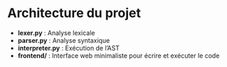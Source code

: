 # Architecture du projet
- **lexer.py** : Analyse lexicale
- **parser.py** : Analyse syntaxique
- **interpreter.py** : Exécution de l’AST
- **frontend/** : Interface web minimaliste pour écrire et exécuter le code
